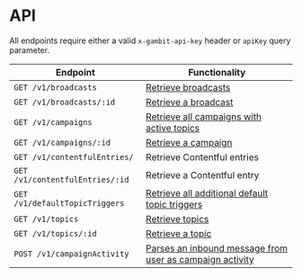# API

All endpoints require either a valid `x-gambit-api-key` header or `apiKey` query parameter.


Endpoint                                       | Functionality                                           
---------------------------------------------- | --------------------------------------------------------
`GET /v1/broadcasts` | [Retrieve broadcasts](endpoints/broadcasts.md#retrieve-broadcasts)
`GET /v1/broadcasts/:id` | [Retrieve a broadcast](endpoints/broadcasts.md#retrieve-broadcast)
`GET /v1/campaigns` | [Retrieve all campaigns with active topics](endpoints/campaigns.md#retrieve-all-campaigns)
`GET /v1/campaigns/:id` | [Retrieve a campaign](endpoints/campaigns.md#retrieve-campaign)
`GET /v1/contentfulEntries/` | Retrieve Contentful entries
`GET /v1/contentfulEntries/:id` | Retrieve a Contentful entry
`GET /v1/defaultTopicTriggers` | [Retrieve all additional default topic triggers](endpoints/defaultTopicTriggers.md)
`GET /v1/topics` | [Retrieve topics](endpoints/topics.md#retrieve-topics)
`GET /v1/topics/:id` | [Retrieve a topic](endpoints/topics.md#retrieve-topic)
`POST /v1/campaignActivity` | [Parses an inbound message from user as campaign activity](endpoints/campaignActivity.md)
